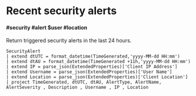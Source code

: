 # Recent security alerts
#### #security #alert $user #location

Return triggered security alerts in the last 24 hours.

```OQL
SecurityAlert
| extend dtUTC = format_datetime(TimeGenerated,'yyyy-MM-dd HH:mm')
| extend dtAU = format_datetime(TimeGenerated +11h,'yyyy-MM-dd HH:mm')
| extend IP = parse_json(ExtendedProperties)['Client IP Address']
| extend Username = parse_json(ExtendedProperties)['User Name']
| extend Location = parse_json(ExtendedProperties)['Client Location']
| project TimeGenerated, dtUTC, dtAU, AlertType, AlertName, AlertSeverity , Description , Username , IP , Location
```